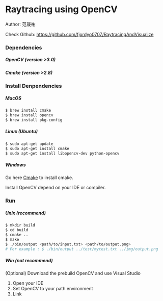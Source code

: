 # Raytracing using OpenCV

Author: 范晟祐

Check Github: https://github.com/fjordyo0707/RaytracingAndVisualize

### Dependencies

##### OpenCV (version >3.0)

##### Cmake (version >2.8)

### Install Denpendencies

##### MacOS

```bash
$ brew install cmake
$ brew install opencv
$ brew install pkg-config
```

##### Linux (Ubuntu)

```bash
$ sudo apt-get update
$ sudo apt-get install cmake
$ sudo apt-get install libopencv-dev python-opencv
```

##### Windows

Go here [Cmake](https://cmake.org/download/) to install cmake.

Install OpenCV depend on your IDE or compiler.


### Run 

##### Unix (recommend)

```bash
$ mkdir build
$ cd build
$ cmake ..
$ make
$ ./bin/output <path/to/input.txt> <path/to/output.png> 
# For example : $ ./bin/output ../test/mytest.txt ../img/output.png
```
##### Win (not recommend)

(Optional) Download the prebuild OpenCV and use Visual Studio

1. Open your IDE
2. Set OpenCV to your path environment
3. Link 